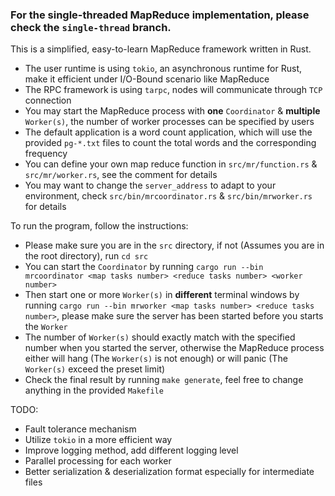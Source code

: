 ### For the single-threaded MapReduce implementation, please check the `single-thread` branch.

This is a simplified, easy-to-learn MapReduce framework written in Rust.
- The user runtime is using `tokio`, an asynchronous runtime for Rust, make it efficient under I/O-Bound scenario like MapReduce
- The RPC framework is using `tarpc`, nodes will communicate through `TCP` connection
- You may start the MapReduce process with **one** `Coordinator` & **multiple** `Worker(s)`, the number of worker processes can be specified by users
- The default application is a word count application, which will use the provided `pg-*.txt` files to count the total words and the corresponding frequency
- You can define your own map reduce function in `src/mr/function.rs` & `src/mr/worker.rs`, see the comment for details
- You may want to change the `server_address` to adapt to your environment, check `src/bin/mrcoordinator.rs` & `src/bin/mrworker.rs` for details

To run the program, follow the instructions:
- Please make sure you are in the `src` directory, if not (Assumes you are in the root directory), run `cd src`
- You can start the `Coordinator` by running `cargo run --bin mrcoordinator <map tasks number> <reduce tasks number> <worker number>`
- Then start one or more `Worker(s)` in **different** terminal windows by running `cargo run --bin mrworker <map tasks number> <reduce tasks number>`, please make sure the server has been started before you starts the `Worker`
- The number of `Worker(s)` should exactly match with the specified number when you started the server, otherwise the MapReduce process either will hang (The `Worker(s)` is not enough) or will panic (The `Worker(s)` exceed the preset limit)
- Check the final result by running `make generate`, feel free to change anything in the provided `Makefile`

TODO:
- Fault tolerance mechanism
- Utilize `tokio` in a more efficient way
- Improve logging method, add different logging level
- Parallel processing for each worker
- Better serialization & deserialization format especially for intermediate files